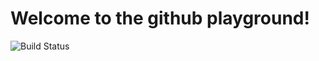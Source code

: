 # Welcome to the github playground!
![Build Status](http://isys-otfml.cs.upb.de:8085/plugins/servlet/wittified/build-status/DEMO-DPLAN)

